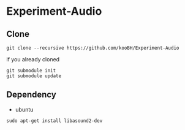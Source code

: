 # Experiment-Audio

## Clone
```
git clone --recursive https://github.com/kooBH/Experiment-Audio
```
if you already cloned
```
git submodule init
git submodule update
```


## Dependency

+ ubuntu
```
sudo apt-get install libasound2-dev
```
